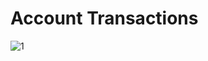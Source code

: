 # Account Transactions

![1](https://user-images.githubusercontent.com/96024117/180618518-4ad84f3a-a566-4269-aa51-3e1eb65cc056.png)

